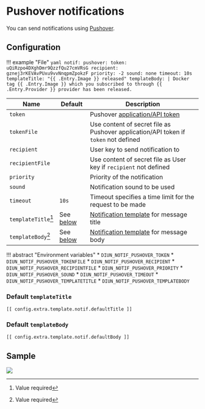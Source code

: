# Pushover notifications

You can send notifications using [Pushover](https://pushover.net/).

## Configuration

!!! example "File"
    ```yaml
    notif:
      pushover:
        token: uQiRzpo4DXghDmr9QzzfQu27cmVRsG
        recipient: gznej3rKEVAvPUxu9vvNnqpmZpokzF
        priority: -2
        sound: none
        timeout: 10s
        templateTitle: "{{ .Entry.Image }} released"
        templateBody: |
          Docker tag {{ .Entry.Image }} which you subscribed to through {{ .Entry.Provider }} provider has been released.
    ```

| Name                | Default                             | Description                                                                         |
|---------------------|-------------------------------------|-------------------------------------------------------------------------------------|
| `token`             |                                     | Pushover [application/API token](https://pushover.net/api#registration)             |
| `tokenFile`         |                                     | Use content of secret file as Pushover application/API token if `token` not defined |
| `recipient`         |                                     | User key to send notification to                                                    |
| `recipientFile`     |                                     | Use content of secret file as User key if `recipient` not defined                   |
| `priority`          |                                     | Priority of the notification                                                        |
| `sound`             |                                     | Notification sound to be used                                                       |
| `timeout`           | `10s`                               | Timeout specifies a time limit for the request to be made                           |
| `templateTitle`[^1] | See [below](#default-templatetitle) | [Notification template](../faq.md#notification-template) for message title          |
| `templateBody`[^1]  | See [below](#default-templatebody)  | [Notification template](../faq.md#notification-template) for message body           |

!!! abstract "Environment variables"
    * `DIUN_NOTIF_PUSHOVER_TOKEN`
    * `DIUN_NOTIF_PUSHOVER_TOKENFILE`
    * `DIUN_NOTIF_PUSHOVER_RECIPIENT`
    * `DIUN_NOTIF_PUSHOVER_RECIPIENTFILE`
    * `DIUN_NOTIF_PUSHOVER_PRIORITY`
    * `DIUN_NOTIF_PUSHOVER_SOUND`
    * `DIUN_NOTIF_PUSHOVER_TIMEOUT`
    * `DIUN_NOTIF_PUSHOVER_TEMPLATETITLE`
    * `DIUN_NOTIF_PUSHOVER_TEMPLATEBODY`

### Default `templateTitle`

```
[[ config.extra.template.notif.defaultTitle ]]
```

### Default `templateBody`

```
[[ config.extra.template.notif.defaultBody ]]
```

## Sample

![](../assets/notif/pushover.png)

[^1]: Value required

